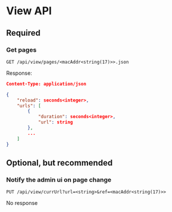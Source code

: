 # View API

## Required

### Get pages

`GET /api/view/pages/<macAddr<string(17)>>.json`

Response:

```json
Content-Type: application/json

{
    "reload": seconds<integer>,
    "urls": [
        {
            "duration": seconds<integer>,
            "url": string
        },
        ...
    ]
}
```

## Optional, but recommended

### Notify the admin ui on page change

`PUT /api/view/currUrl?url=<string>&ref=<macAddr<string(17)>>`

No response